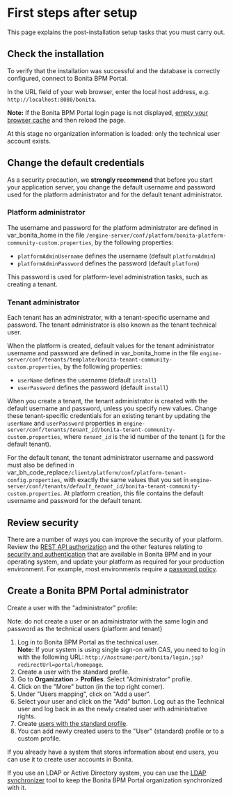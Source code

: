 # First steps after setup

This page explains the post-installation setup tasks that you must carry out.

## Check the installation

To verify that the installation was successful and the database is correctly configured, connect to Bonita BPM Portal.

In the URL field of your web browser, enter the local host address, e.g. `http://localhost:8080/bonita`.

**Note:** If the Bonita BPM Portal login page is not displayed, [empty your browser cache](http://www.wikihow.com/Clear-Your-Browser's-Cache) and then reload the page.

At this stage no organization information is loaded: only the technical user account exists.

## Change the default credentials

As a security precaution, we **strongly recommend** that before you start your application server, you change the default username and password used for the platform administrator and for the default tenant administrator.

### Platform administrator

The username and password for the platform administrator are defined in var\_bonita\_home in the file `/engine-server/conf/platform/bonita-platform-community-custom.properties`, by the following properties:

* `platformAdminUsername` defines the username (default `platformAdmin`)
* `platformAdminPassword` defines the password (default `platform`)

This password is used for platform-level administration tasks, such as creating a tenant.

### Tenant administrator

Each tenant has an administrator, with a tenant-specific username and password. The tenant administrator is also known as the tenant technical user.

When the platform is created, default values for the tenant administrator username and password are defined in var\_bonita\_home in the file 
`engine-server/conf/tenants/template/bonita-tenant-community-custom.properties`, by the following properties:

* `userName` defines the username (default `install`)
* `userPassword` defines the password (default `install`)

When you create a tenant, the tenant administrator is created with the default username and password, unless you specify new values. 
Change these tenant-specific credentials for an existing tenant by updating the `userName` and `userPassword` properties in 
`engine-server/conf/tenants/`_`tenant_id`_`/bonita-tenant-community-custom.properties`, 
where _`tenant_id`_ is the id number of the tenant (`1` for the default tenant).

For the default tenant, the tenant administrator username and password must also be defined in var\_bh\_code\_replace`/client/platform/conf/platform-tenant-config.properties`, 
with exactly the same values that you set in `engine-server/conf/tenants/`_`default_tenant_id`_`/bonita-tenant-community-custom.properties`. 
At platform creation, this file contains the default username and password for the default tenant. 

## Review security

There are a number of ways you can improve the security of your platform. 
Review the [REST API authorization](rest-api-authorization.md) and the other features relating to [security and authentication](security-and-authentication.md) that are available in Bonita BPM and in your operating system, and update your platform as required for your production environment. 
For example, most environments require a [password policy](enforce-password-policy.md).

## Create a Bonita BPM Portal administrator

Create a user with the "administrator" profile:

Note: do not create a user or an administrator with the same login and password as the technical users (platform and tenant)

1. Log in to Bonita BPM Portal as the technical user.   
**Note:** If your system is using single sign-on with CAS, you need to log in with the following URL: `http://`_`hostname:port`_`/bonita/login.jsp?redirectUrl=portal/homepage`.
2. Create a user with the standard profile.
3. Go to **Organization** \> **Profiles**. Select "Administrator" profile.
4. Click on the "More" button (in the top right corner).
5. Under "Users mapping", click on "Add a user".
6. Select your user and click on the "Add" button. Log out as the Technical user and log back in as the newly created user with administrative rights.
7. Create [users with the standard profile](manage-a-user.md).
8. You can add newly created users to the "User" (standard) profile or to a custom profile.

If you already have a system that stores information about end users, you can use it to create user accounts in Bonita.

If you use an LDAP or Active Directory system, you can use the [LDAP synchronizer](ldap-synchronizer.md) tool to keep the Bonita BPM Portal organization synchronized with it.